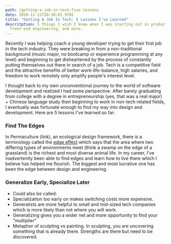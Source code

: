 ```yaml
---
path: /getting-a-job-in-tech-five-lessons
date: 2020-11-22T20:30:01.978Z
title: "Getting A Job In Tech: 5 Lessons I've Learned"
descritption: 5 things I wish I knew when I was starting out in product design,
  front-end engineering, and more.
---
```

Recently I was helping coach a young developer trying to get their first job in the tech industry. They were breaking in from a non-traditional background (music major, no bootcamp or experience programming at any level) and beginning to get disheartened by the process of constantly putting themselves out there in search of a job. Tech is a competitive field and the attractive benefits of better work-life-balance, high salaries, and freedom to work remotely only amplify people's interest level.

I thought back to my own unconventional journey to the world of software development and realized I had some perspective. After barely graduating from college with a degree in entrepreneurship (yes, that was a real major) + Chinese language study then beginning to work in non-tech related fields, I eventually was fortunate enough to find my way into design and development. Here are 5 lessons I've learned so far:

### Find The Edges

In Permaculture (link), an ecological design framework, there is a terminology called the [edge effect](https://www.permaculturenews.org/2016/08/31/defining-edge-simple-terms/) which says that the area where two differing types of environments meet (think a swamp on the edge of a grassland) is the richest and most diverse animal life. In my career, I've inadvertently been able to find edges and learn how to live there which I believe has helped me flourish. The biggest and most lucrative one has been the edge between design and engineering.

### Generalize Early, Specialize Later

* Could also be called:
* Specialization too early on makes switching costs more expensive.
* Generalists are more helpful to small and mid-sized tech companies which is more likely than not where you will work.
* Generalizing gives you a wider net and more opportunity to find your "multiplier"
* Metaphor of sculpting vs painting. In sculpting, you are uncovering something that is already there. Strengths are there but need to be discovered.